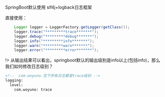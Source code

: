 SpringBoot默认使用 slf4j+logback日志框架

直接使用：
```java
    Logger logger = LoggerFactory.getLogger(getClass());
    logger.trace("*********trace*******");
    logger.debug("*********debug*******");
    logger.info("*********info*******");
    logger.warn("*********warn*******");
    logger.error("*********error*******");
```

!> 从输出结果可以看出，springboot默认的输出级别是info以上(包括info)，那么我们如何修改日志级别？

```xml
<!--  com.woyuno.包下所有日志都是trace级别 -->
logging:
  level:
    com.woyuno: trace
```
